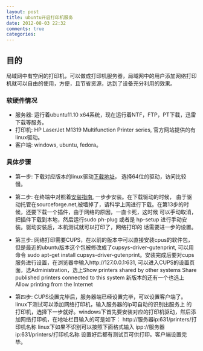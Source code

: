 ```yaml
---
layout: post
title: ubuntu开启打印机服务
date: 2012-08-03 22:32
comments: true
categories: 
---
```


## 目的

局域网中有空闲的打印机，可以做成打印机服务器，局域网中的用户添加网络打印机就可以自由的使用，方便，且节省资源，达到了设备充分利用的效果。

### 软硬件情况
- 服务器: 运行着ubuntu11.10 x64系统，现在运行着NTF，FTP，PT下载，迅雷下载等服务。
- 打印机: HP LaserJet M1319 Multifunction Printer series, 官方网站提供的有linux驱动。
- 客户端: windows, ubuntu, fedora。


### 具体步骤
- 第一步: 下载对应版本的linux驱动[下载地址](http://hplipopensource.com/hplip-web/index.html?)，
	选择64位的驱动，访问比较慢。

- 第二步: 在终端中对照着[安装指南](http://hplipopensource.com/hplip-web/install/install/index.html), 一步步安装。在下载驱动的时候，
	由于驱动托管在sourceforge.net,被墙掉了，请科学上网进行下载。在第13步的时候，还要下载一个插件，由于网络的原因，一直卡死，这时候
	可以手动取消，把插件下载到本地，然后运行sudo ph-plug 或者是 hp-setup 进行手动安装。驱动安装后，本机测试就可以打印了，网络打印的
	话需要进一步的设置。

- 第三步: 网络打印需要CUPS，在以前的版本中可以直接安装cpus的软件包，但是最近的ubuntu版本这个包被修改成了cupsys-driver-gutenprint,
	可以用命令 sudo apt-get install cupsys-driver-gutenprint。安装完成后要对cups服务进行设置，在浏览器中输入http://127.0.0.1:631,
	可以进入CUPS的设置页面，选Administration，选上Show printers shared by other systems
	Share published printers connected to this system
	新版本的还有一个也选上
	Allow printing from the Internet

- 第四步: CUPS设置完毕后，服务器端已经设置完毕，可以设置客户端了。linux下测试可以添加网络打印机，输入服务器的ip可自动的识别出服务上
	的打印机，选择下一步就好。windows下首先要安装对应的打印机驱动，然后添加网络打印机，在地址栏目输入的可是如下：
	http://服务器ip:631/printers/打印机名称
	linux下如果不识别可以按照下面格式输入
	ipp://服务器ip:631/printers/打印机名称
	设置好后都有测试页可供打印。客户端设置完毕。
